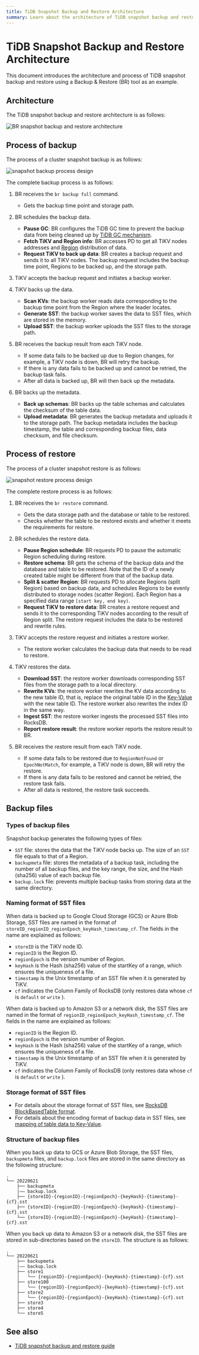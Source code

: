 ```yaml
---
title: TiDB Snapshot Backup and Restore Architecture
summary: Learn about the architecture of TiDB snapshot backup and restore.
---
```


# TiDB Snapshot Backup and Restore Architecture

This document introduces the architecture and process of TiDB snapshot backup and restore using a Backup & Restore (BR) tool as an example.

## Architecture

The TiDB snapshot backup and restore architecture is as follows:

![BR snapshot backup and restore architecture](https://download.pingcap.com/images/docs/br/br-snapshot-arch.png)

## Process of backup

The process of a cluster snapshot backup is as follows:

![snapshot backup process design](https://download.pingcap.com/images/docs/br/br-snapshot-backup-ts.png)

The complete backup process is as follows:

1. BR receives the `br backup full` command.

    * Gets the backup time point and storage path.

2. BR schedules the backup data.

    * **Pause GC**: BR configures the TiDB GC time to prevent the backup data from being cleaned up by [TiDB GC mechanism](/garbage-collection-overview.md).
    * **Fetch TiKV and Region info**: BR accesses PD to get all TiKV nodes addresses and [Region](/tidb-storage.md#region) distribution of data.
    * **Request TiKV to back up data**: BR creates a backup request and sends it to all TiKV nodes. The backup request includes the backup time point, Regions to be backed up, and the storage path.

3. TiKV accepts the backup request and initiates a backup worker.

4. TiKV backs up the data.

    * **Scan KVs**: the backup worker reads data corresponding to the backup time point from the Region where the leader locates.
    * **Generate SST**: the backup worker saves the data to SST files, which are stored in the memory.
    * **Upload SST**: the backup worker uploads the SST files to the storage path.

5. BR receives the backup result from each TiKV node.

    * If some data fails to be backed up due to Region changes, for example, a TiKV node is down, BR will retry the backup.
    * If there is any data fails to be backed up and cannot be retried, the backup task fails.
    * After all data is backed up, BR will then back up the metadata.

6. BR backs up the metadata.

    * **Back up schemas**: BR backs up the table schemas and calculates the checksum of the table data.
    * **Upload metadata**: BR generates the backup metadata and uploads it to the storage path. The backup metadata includes the backup timestamp, the table and corresponding backup files, data checksum, and file checksum.

## Process of restore

The process of a cluster snapshot restore is as follows:

![snapshot restore process design](https://download.pingcap.com/images/docs/br/br-snapshot-restore-ts.png)

The complete restore process is as follows:

1. BR receives the `br restore` command.

    * Gets the data storage path and the database or table to be restored.
    * Checks whether the table to be restored exists and whether it meets the requirements for restore.

2. BR schedules the restore data.

    * **Pause Region schedule**: BR requests PD to pause the automatic Region scheduling during restore.
    * **Restore schema**: BR gets the schema of the backup data and the database and table to be restored. Note that the ID of a newly created table might be different from that of the backup data.
    * **Split & scatter Region**: BR requests PD to allocate Regions (split Region) based on backup data, and schedules Regions to be evenly distributed to storage nodes (scatter Region). Each Region has a specified data range `[start key, end key)`.
    * **Request TiKV to restore data**: BR creates a restore request and sends it to the corresponding TiKV nodes according to the result of Region split. The restore request includes the data to be restored and rewrite rules.

3. TiKV accepts the restore request and initiates a restore worker.

    * The restore worker calculates the backup data that needs to be read to restore.

4. TiKV restores the data.

    * **Download SST**: the restore worker downloads corresponding SST files from the storage path to a local directory.
    * **Rewrite KVs**: the restore worker rewrites the KV data according to the new table ID, that is, replace the original table ID in the [Key-Value](/tidb-computing.md#mapping-table-data-to-key-value) with the new table ID. The restore worker also rewrites the index ID in the same way.
    * **Ingest SST**: the restore worker ingests the processed SST files into RocksDB.
    * **Report restore result**: the restore worker reports the restore result to BR.

5. BR receives the restore result from each TiKV node.

    * If some data fails to be restored due to `RegionNotFound` or `EpochNotMatch`, for example, a TiKV node is down, BR will retry the restore.
    * If there is any data fails to be restored and cannot be retried, the restore task fails.
    * After all data is restored, the restore task succeeds.

## Backup files

### Types of backup files

Snapshot backup generates the following types of files:

- `SST` file: stores the data that the TiKV node backs up. The size of an `SST` file equals to that of a Region.
- `backupmeta` file: stores the metadata of a backup task, including the number of all backup files, and the key range, the size, and the Hash (sha256) value of each backup file.
- `backup.lock` file: prevents multiple backup tasks from storing data at the same directory.

### Naming format of SST files

When data is backed up to Google Cloud Storage (GCS) or Azure Blob Storage, SST files are named in the format of `storeID_regionID_regionEpoch_keyHash_timestamp_cf`. The fields in the name are explained as follows:

- `storeID` is the TiKV node ID.
- `regionID` is the Region ID.
- `regionEpoch` is the version number of Region.
- `keyHash` is the Hash (sha256) value of the startKey of a range, which ensures the uniqueness of a file.
- `timestamp` is the Unix timestamp of an SST file when it is generated by TiKV.
- `cf` indicates the Column Family of RocksDB (only restores data whose `cf` is `default` or `write` ).

When data is backed up to Amazon S3 or a network disk, the SST files are named in the format of `regionID_regionEpoch_keyHash_timestamp_cf`. The fields in the name are explained as follows:

- `regionID` is the Region ID.
- `regionEpoch` is the version number of Region.
- `keyHash` is the Hash (sha256) value of the startKey of a range, which ensures the uniqueness of a file.
- `timestamp` is the Unix timestamp of an SST file when it is generated by TiKV.
- `cf` indicates the Column Family of RocksDB (only restores data whose `cf` is `default` or `write` ).

### Storage format of SST files

- For details about the storage format of SST files, see [RocksDB BlockBasedTable format](https://github.com/facebook/rocksdb/wiki/Rocksdb-BlockBasedTable-Format).
- For details about the encoding format of backup data in SST files, see [mapping of table data to Key-Value](/tidb-computing.md#mapping-table-data-to-key-value).

### Structure of backup files

When you back up data to GCS or Azure Blob Storage, the SST files, `backupmeta` files, and `backup.lock` files are stored in the same directory as the following structure:

```
.
└── 20220621
    ├── backupmeta
    |—— backup.lock
    ├── {storeID}-{regionID}-{regionEpoch}-{keyHash}-{timestamp}-{cf}.sst
    ├── {storeID}-{regionID}-{regionEpoch}-{keyHash}-{timestamp}-{cf}.sst
    └── {storeID}-{regionID}-{regionEpoch}-{keyHash}-{timestamp}-{cf}.sst
```

When you back up data to Amazon S3 or a network disk, the SST files are stored in sub-directories based on the `storeID`. The structure is as follows:

```
.
└── 20220621
    ├── backupmeta
    |—— backup.lock
    ├── store1
    │   └── {regionID}-{regionEpoch}-{keyHash}-{timestamp}-{cf}.sst
    ├── store100
    │   └── {regionID}-{regionEpoch}-{keyHash}-{timestamp}-{cf}.sst
    ├── store2
    │   └── {regionID}-{regionEpoch}-{keyHash}-{timestamp}-{cf}.sst
    ├── store3
    ├── store4
    └── store5
```

## See also

- [TiDB snapshot backup and restore guide](/br/br-snapshot-guide.md)
